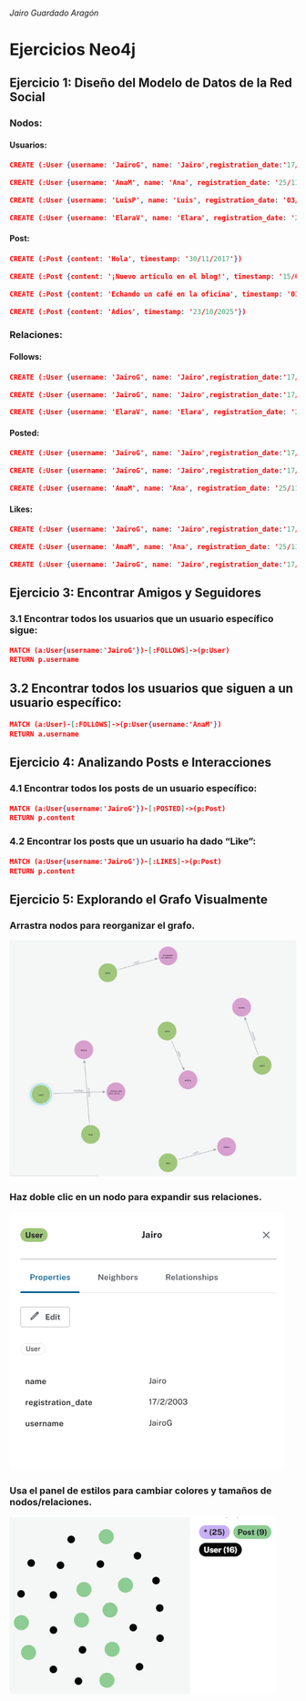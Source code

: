 ###### Jairo Guardado Aragón
# Ejercicios Neo4j
## Ejercicio 1: Diseño del Modelo de Datos de la Red Social
### Nodos:
#### Usuarios:
```json
CREATE (:User {username: 'JairoG', name: 'Jairo',registration_date:'17/2/2003'})
```
```json
CREATE (:User {username: 'AnaM', name: 'Ana', registration_date: '25/11/2021'})
```
```json
CREATE (:User {username: 'LuisP', name: 'Luis', registration_date: '03/08/2018'})
```
```json
CREATE (:User {username: 'ElaraV', name: 'Elara', registration_date: '25/8/2021'})
```
#### Post:
```json
CREATE (:Post {content: 'Hola', timestamp: '30/11/2017'})
```
```json
CREATE (:Post {content: '¡Nuevo artículo en el blog!', timestamp: '15/05/2024'})
```
```json
CREATE (:Post {content: 'Echando un café en la oficina', timestamp: '01/01/2020'})
```
```json
CREATE (:Post {content: 'Adios', timestamp: '23/10/2025'})
```
### Relaciones:

#### Follows:
```json
CREATE (:User {username: 'JairoG', name: 'Jairo',registration_date:'17/2/2003'})-[:FOLLOWS]->(:User {username: 'ElaraV', name: 'Elara', registration_date: '25/8/2021'})
```
```json
CREATE (:User {username: 'JairoG', name: 'Jairo',registration_date:'17/2/2003'})-[:FOLLOWS]->(:User {username: 'LuisP', name: 'Luis', registration_date: '03/08/2018'})
```
```json
CREATE (:User {username: 'ElaraV', name: 'Elara', registration_date: '25/8/2021'})-[:FOLLOWS]->(:User {username: 'AnaM', name: 'Ana', registration_date: '25/11/2021'})
```
#### Posted:
```json
CREATE (:User {username: 'JairoG', name: 'Jairo',registration_date:'17/2/2003'})-[:POSTED]->(:Post {content: 'Adios', timestamp: '23/10/2025'})
```
```json
CREATE (:User {username: 'JairoG', name: 'Jairo',registration_date:'17/2/2003'})-[:POSTED]->(:Post {content: '¡Nuevo artículo en el blog!', timestamp: '15/05/2024'})
```
```json
CREATE (:User {username: 'AnaM', name: 'Ana', registration_date: '25/11/2021'})-[:POSTED]->(:Post {content: 'Adios', timestamp: '23/10/2025'})
```
#### Likes:
```json
CREATE (:User {username: 'JairoG', name: 'Jairo',registration_date:'17/2/2003'})-[:LIKES]->(:Post {content: 'Adios', timestamp: '23/10/2025'})
```
```json
CREATE (:User {username: 'AnaM', name: 'Ana', registration_date: '25/11/2021'})-[:LIKES]->(:Post {content: 'Adios', timestamp: '23/10/2025'})
```
```json
CREATE (:User {username: 'JairoG', name: 'Jairo',registration_date:'17/2/2003'})-[:LIKES]->(:Post {content: 'Echando un café en la oficina', timestamp: '01/01/2020'})
```

## Ejercicio 3: Encontrar Amigos y Seguidores
### 3.1 Encontrar todos los usuarios que un usuario específico sigue: 
```json
MATCH (a:User{username:'JairoG'})-[:FOLLOWS]->(p:User)
RETURN p.username
```
## 3.2 Encontrar todos los usuarios que siguen a un usuario específico: 
```json
MATCH (a:User)-[:FOLLOWS]->(p:User{username:'AnaM'})
RETURN a.username
```
## Ejercicio 4: Analizando Posts e Interacciones

### 4.1 Encontrar todos los posts de un usuario específico:
```json 
MATCH (a:User{username:'JairoG'})-[:POSTED]->(p:Post)
RETURN p.content
```
### 4.2 Encontrar los posts que un usuario ha dado “Like”: 
```json 
MATCH (a:User{username:'JairoG'})-[:LIKES]->(p:Post)
RETURN p.content
```


## Ejercicio 5: Explorando el Grafo Visualmente

### Arrastra nodos para reorganizar el grafo.
![Foto1](https://github.com/jairoG1/Ejercicios/blob/main/Fotos/Tarea2.png)


### Haz doble clic en un nodo para expandir sus relaciones.
![Foto2](https://github.com/jairoG1/Ejercicios/blob/main/Fotos/Tarea2.1.png)

### Usa el panel de estilos para cambiar colores y tamaños de nodos/relaciones.
![Foto3](https://github.com/jairoG1/Ejercicios/blob/main/Fotos/Tarea2.2.png)